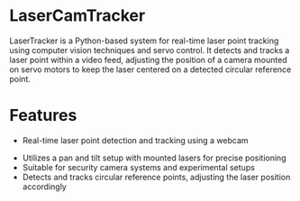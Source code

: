 # LaserCamTracker

LaserTracker is a Python-based system for real-time laser point tracking using computer vision techniques and servo control. It detects and tracks a laser point within a video feed, adjusting the position of a camera mounted on servo motors to keep the laser centered on a detected circular reference point.

# Features
- Real-time laser point detection and tracking using a webcam
* Utilizes a pan and tilt setup with mounted lasers for precise positioning
* Suitable for security camera systems and experimental setups
* Detects and tracks circular reference points, adjusting the laser position accordingly

